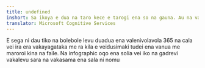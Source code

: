 ```yaml
---
title: undefined
inshort: Sa ikoya e dua na taro kece e tarogi ena so na gauna. Au na vakayagataka me ra na SharePoint se OneDrive me baleta na bisinisi?
translator: Microsoft Cognitive Services
---
```



E sega ni dau tiko na bolebole levu duadua ena valenivolavola 365 na cala vei ira era vakayagataka me ra kila e veidusimaki tudei ena vanua me maroroi kina na faile. Na infographic oqo ena solia vei iko na gadrevi vakalevu sara na vakasama ena sala ni nomu 


